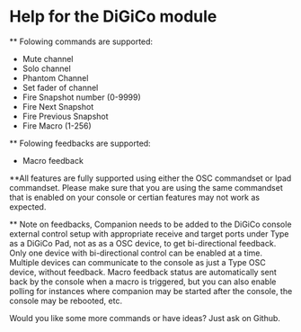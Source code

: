 # Help for the DiGiCo module

** Folowing commands are supported:

* Mute channel
* Solo channel
* Phantom Channel
* Set fader of channel
* Fire Snapshot number (0-9999)
* Fire Next Snapshot
* Fire Previous Snapshot
* Fire Macro (1-256)

** Folowing feedbacks are supported:

* Macro feedback

**All features are fully supported using either the OSC commandset or Ipad commandset. Please make sure that
you are using the same commandset that is enabled on your console or certian features may not work as expected.

** Note on feedbacks, Companion needs to be added to the DiGiCo console
external control setup with appropriate receive and target ports under Type as a DiGiCo Pad, not as as a OSC device, to get
bi-directional feedback. Only one device with bi-directional control can be enabled at a time. Multiple devices can communicate
to the console as just a Type OSC device, without feedback. Macro feedback status are automatically sent back by the console when a macro is triggered,
 but you can also enable polling for instances where companion may be started after the console, the console may be rebooted, etc.

Would you like some more commands or have ideas? Just ask on Github.
